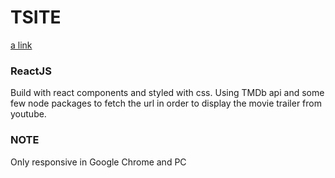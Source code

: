 # TSITE

[a link](https://the-tsite.web.app/)

### ReactJS

Build with react components and styled with css. Using TMDb api and some few node packages to fetch the url in order to display the movie trailer from youtube.

### NOTE

Only responsive in Google Chrome and PC
